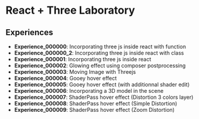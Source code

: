 # React + Three Laboratory

## Experiences

* **Experience_000000**: Incorporating three js inside react with function
* **Experience_000000_2**: Incorporating three js inside react with class
* **Experience_000001**: Incorporating three js inside react
* **Experience_000002**: Glowing effect using composer postprocessing
* **Experience_000003**: Moving Image with Threejs
* **Experience_000004**: Gooey hover effect
* **Experience_000005**: Gooey hover effect (with additionnal shader edit)
* **Experience_000006**: Incorporating a 3D model in the scene
* **Experience_000007**: ShaderPass hover effect (Distortion 3 colors layer)
* **Experience_000008**: ShaderPass hover effect (Simple Distortion)
* **Experience_000009**: ShaderPass hover effect (Zoom Distortion)
